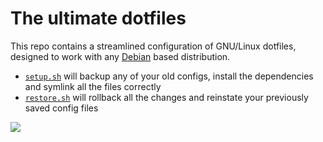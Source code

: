 # The ultimate dotfiles

This repo contains a streamlined configuration of GNU/Linux dotfiles, designed to work with any [Debian](https://www.debian.org) based distribution.

- <u>`setup.sh`</u> will backup any of your old configs, install the dependencies and symlink all the files correctly
- <u>`restore.sh`</u> will rollback all the changes and reinstate your previously saved config files

![](http://alphapapa.net/debian/logos/final01.png)
